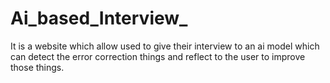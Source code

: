 # Ai_based_Interview_
It is a website which allow used to give their interview to an ai model which can detect the error correction things and reflect to the user to improve those things.
